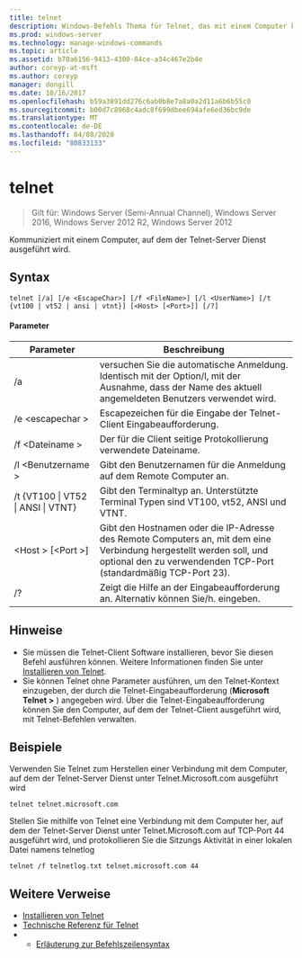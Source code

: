```yaml
---
title: telnet
description: Windows-Befehls Thema für Telnet, das mit einem Computer kommuniziert, auf dem der Telnet-Server Dienst ausgeführt wird.
ms.prod: windows-server
ms.technology: manage-windows-commands
ms.topic: article
ms.assetid: b70a6156-9413-4300-84ce-a34c467e2b4e
author: coreyp-at-msft
ms.author: coreyp
manager: dongill
ms.date: 10/16/2017
ms.openlocfilehash: b59a3891dd276c6ab0b8e7a8a0a2d11a6b6b55c0
ms.sourcegitcommit: b00d7c8968c4adc8f699dbee694afe6ed36bc9de
ms.translationtype: MT
ms.contentlocale: de-DE
ms.lasthandoff: 04/08/2020
ms.locfileid: "80833133"
---
```

# <a name="telnet"></a>telnet

>Gilt für: Windows Server (Semi-Annual Channel), Windows Server 2016, Windows Server 2012 R2, Windows Server 2012

Kommuniziert mit einem Computer, auf dem der Telnet-Server Dienst ausgeführt wird.
 
## <a name="syntax"></a>Syntax
```
telnet [/a] [/e <EscapeChar>] [/f <FileName>] [/l <UserName>] [/t {vt100 | vt52 | ansi | vtnt}] [<Host> [<Port>]] [/?]
```
#### <a name="parameters"></a>Parameter
|Parameter|Beschreibung|
|-------|--------|
|/a|versuchen Sie die automatische Anmeldung. Identisch mit der Option/l, mit der Ausnahme, dass der Name des aktuell angemeldeten Benutzers verwendet wird.|
|/e \<escapechar >|Escapezeichen für die Eingabe der Telnet-Client Eingabeaufforderung.|
|/f \<Dateiname >|Der für die Client seitige Protokollierung verwendete Dateiname.|
|/l \<Benutzername >|Gibt den Benutzernamen für die Anmeldung auf dem Remote Computer an.|
|/t {VT100 &#124; VT52 &#124; ANSI &#124; VTNT}|Gibt den Terminaltyp an. Unterstützte Terminal Typen sind VT100, vt52, ANSI und VTNT.|
|\<Host > [\<Port >]|Gibt den Hostnamen oder die IP-Adresse des Remote Computers an, mit dem eine Verbindung hergestellt werden soll, und optional den zu verwendenden TCP-Port (standardmäßig TCP-Port 23).|
|/?|Zeigt die Hilfe an der Eingabeaufforderung an. Alternativ können Sie/h. eingeben.|

## <a name="remarks"></a>Hinweise
-   Sie müssen die Telnet-Client Software installieren, bevor Sie diesen Befehl ausführen können. Weitere Informationen finden Sie unter [Installieren von Telnet](https://technet.microsoft.com/library/cc754293(v=ws.10).aspx).
-   Sie können Telnet ohne Parameter ausführen, um den Telnet-Kontext einzugeben, der durch die Telnet-Eingabeaufforderung (**Microsoft Telnet >** ) angegeben wird. Über die Telnet-Eingabeaufforderung können Sie den Computer, auf dem der Telnet-Client ausgeführt wird, mit Telnet-Befehlen verwalten.

## <a name="examples"></a><a name=BKMK_Examples></a>Beispiele
Verwenden Sie Telnet zum Herstellen einer Verbindung mit dem Computer, auf dem der Telnet-Server Dienst unter Telnet.Microsoft.com ausgeführt wird
```
telnet telnet.microsoft.com
```
Stellen Sie mithilfe von Telnet eine Verbindung mit dem Computer her, auf dem der Telnet-Server Dienst unter Telnet.Microsoft.com auf TCP-Port 44 ausgeführt wird, und protokollieren Sie die Sitzungs Aktivität in einer lokalen Datei namens telnetlog
```
telnet /f telnetlog.txt telnet.microsoft.com 44
```

## <a name="additional-references"></a>Weitere Verweise
-   [Installieren von Telnet](https://technet.microsoft.com/library/cc754293(v=ws.10).aspx)
-   [Technische Referenz für Telnet](https://technet.microsoft.com/library/cc754987(v=ws.10).aspx)
-   - [Erläuterung zur Befehlszeilensyntax](command-line-syntax-key.md)
